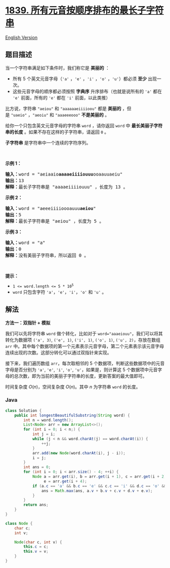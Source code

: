 # [1839. 所有元音按顺序排布的最长子字符串](https://leetcode.cn/problems/longest-substring-of-all-vowels-in-order)

[English Version](/solution/1800-1899/1839.Longest%20Substring%20Of%20All%20Vowels%20in%20Order/README_EN.md)

## 题目描述

<!-- 这里写题目描述 -->

<p>当一个字符串满足如下条件时，我们称它是 <b>美丽的</b> ：</p>

<ul>
	<li>所有 5 个英文元音字母（<code>'a'</code> ，<code>'e'</code> ，<code>'i'</code> ，<code>'o'</code> ，<code>'u'</code>）都必须 <strong>至少</strong> 出现一次。</li>
	<li>这些元音字母的顺序都必须按照 <strong>字典序</strong> 升序排布（也就是说所有的 <code>'a'</code> 都在 <code>'e'</code> 前面，所有的 <code>'e'</code> 都在 <code>'i'</code> 前面，以此类推）</li>
</ul>

<p>比方说，字符串 <code>"aeiou"</code> 和 <code>"aaaaaaeiiiioou"</code> 都是 <strong>美丽的</strong> ，但是 <code>"uaeio"</code> ，<code>"aeoiu"</code> 和 <code>"aaaeeeooo"</code> <strong>不是美丽的</strong> 。</p>

<p>给你一个只包含英文元音字母的字符串 <code>word</code> ，请你返回 <code>word</code> 中 <strong>最长美丽子字符串的长度</strong> 。如果不存在这样的子字符串，请返回 <code>0</code> 。</p>

<p><strong>子字符串</strong> 是字符串中一个连续的字符序列。</p>

<p> </p>

<p><strong>示例 1：</strong></p>

<pre>
<b>输入：</b>word = "aeiaaio<strong>aaaaeiiiiouuu</strong>ooaauuaeiu"
<b>输出：</b>13
<b>解释：</b>最长子字符串是 "aaaaeiiiiouuu" ，长度为 13 。</pre>

<p><strong>示例 2：</strong></p>

<pre>
<b>输入：</b>word = "aeeeiiiioooauuu<strong>aeiou</strong>"
<b>输出：</b>5
<b>解释：</b>最长子字符串是 "aeiou" ，长度为 5 。
</pre>

<p><strong>示例 3：</strong></p>

<pre>
<b>输入：</b>word = "a"
<b>输出：</b>0
<b>解释：</b>没有美丽子字符串，所以返回 0 。
</pre>

<p> </p>

<p><strong>提示：</strong></p>

<ul>
	<li><code>1 <= word.length <= 5 * 10<sup>5</sup></code></li>
	<li><code>word</code> 只包含字符 <code>'a'</code>，<code>'e'</code>，<code>'i'</code>，<code>'o'</code> 和 <code>'u'</code> 。</li>
</ul>

## 解法

**方法一：双指针 + 模拟**

我们可以先将字符串 `word` 做个转化，比如对于 `word="aaaeiouu"`，我们可以将其转化为数据项 `('a', 3)`, `('e', 1)`, `('i', 1)`, `('o', 1)`, `('u', 2)`，存放在数组 `arr` 中。其中每个数据项的第一个元素表示元音字母，第二个元素表示该元音字母连续出现的次数。这部分转化可以通过双指针来实现。

接下来，我们遍历数组 `arr`，每次取相邻的 $5$ 个数据项，判断这些数据项中的元音字母是否分别为 `'a'`, `'e'`, `'i'`, `'o'`, `'u'`，如果是，则计算这 $5$ 个数据项中元音字母的总次数，即为当前的美丽子字符串的长度，更新答案的最大值即可。

时间复杂度 $O(n)$，空间复杂度 $O(n)$。其中 $n$ 为字符串 `word` 的长度。

### **Java**

```java
class Solution {
    public int longestBeautifulSubstring(String word) {
        int n = word.length();
        List<Node> arr = new ArrayList<>();
        for (int i = 0; i < n;) {
            int j = i;
            while (j < n && word.charAt(j) == word.charAt(i)) {
                ++j;
            }
            arr.add(new Node(word.charAt(i), j - i));
            i = j;
        }
        int ans = 0;
        for (int i = 0; i < arr.size() - 4; ++i) {
            Node a = arr.get(i), b = arr.get(i + 1), c = arr.get(i + 2), d = arr.get(i + 3),
                 e = arr.get(i + 4);
            if (a.c == 'a' && b.c == 'e' && c.c == 'i' && d.c == 'o' && e.c == 'u') {
                ans = Math.max(ans, a.v + b.v + c.v + d.v + e.v);
            }
        }
        return ans;
    }
}

class Node {
    char c;
    int v;

    Node(char c, int v) {
        this.c = c;
        this.v = v;
    }
}
```

